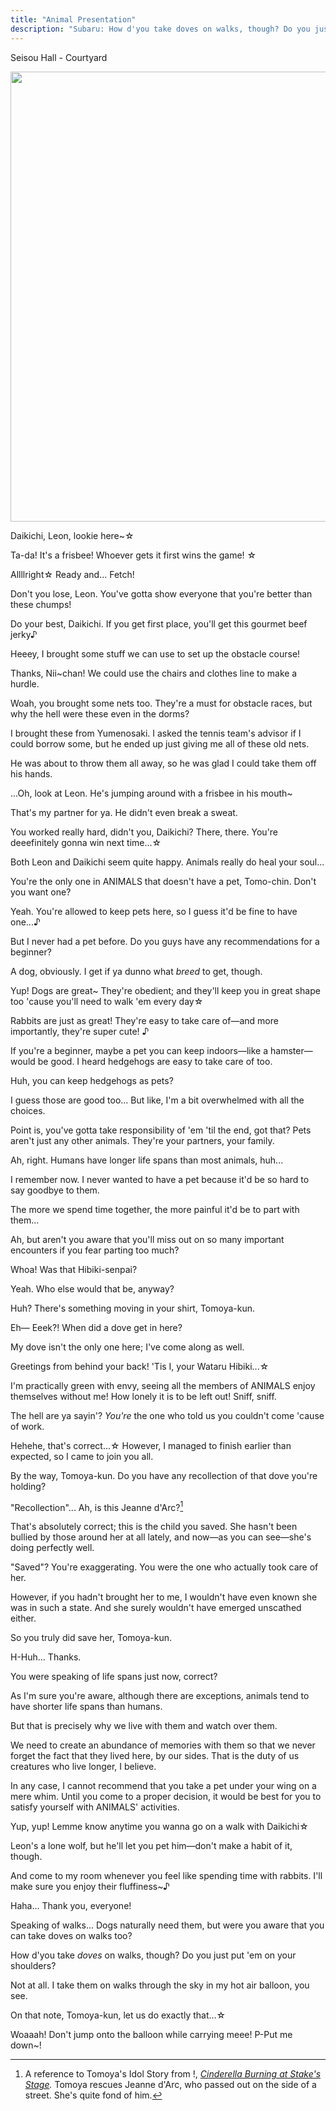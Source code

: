```yaml
---
title: "Animal Presentation"
description: "Subaru: How d'you take doves on walks, though? Do you just put 'em on your shoulders?"
---
```


<Season s="Summer"/>

<Location>Seisou Hall - Courtyard</Location>

<Image src="/img/tl/idol story/wataru/animal presentation/1.jpg" layout="responsive" width="1560" height="720" quality="100" />

<Bubble character="Subaru">

Daikichi, Leon, lookie here\~☆

Ta-da! It's a frisbee! Whoever gets it first wins the game! ☆

Allllright☆ Ready and... Fetch!

</Bubble>

<Bubble character="Koga">

Don't you lose, Leon. You've gotta show everyone that you're better than these chumps!

</Bubble>

<Bubble character="Tomoya">

Do your best, Daikichi. If you get first place, you'll get this gourmet beef jerky♪

</Bubble>

<Bubble character="Nazuna">

Heeey, I brought some stuff we can use to set up the obstacle course!

</Bubble>

<Bubble character="Tomoya">

Thanks, Nii\~chan! We could use the chairs and clothes line to make a hurdle.

</Bubble>

<Bubble character="Koga">

Woah, you brought some nets too. They're a must for obstacle races, but why the hell were these even in the dorms?

</Bubble>

<Bubble character="Nazuna">

I brought these from Yumenosaki. I asked the tennis team's advisor if I could borrow some, but he ended up just giving me all of these old nets.

He was about to throw them all away, so he was glad I could take them off his hands.

...Oh, look at Leon. He's jumping around with a frisbee in his mouth\~

</Bubble>

<Bubble character="Koga">

That's my partner for ya. He didn't even break a sweat.

</Bubble>

<Bubble character="Subaru">

You worked really hard, didn't you, Daikichi? There, there. You're deeefinitely gonna win next time...☆

</Bubble>

<Bubble character="Tomoya">

Both Leon and Daikichi seem quite happy. Animals really do heal your soul...

</Bubble>

<Bubble character="Nazuna">

You're the only one in ANIMALS that doesn't have a pet, Tomo-chin. Don't you want one?

</Bubble>

<Bubble character="Tomoya">

Yeah. You're allowed to keep pets here, so I guess it'd be fine to have one...♪

But I never had a pet before. Do you guys have any recommendations for a beginner?

</Bubble>

<Bubble character="Koga">

A dog, obviously. I get if ya dunno what _breed_ to get, though.

</Bubble>

<Bubble character="Subaru">

Yup! Dogs are great\~ They're obedient; and they'll keep you in great shape too 'cause you'll need to walk 'em every day☆

</Bubble>

<Bubble character="Nazuna">

Rabbits are just as great! They're easy to take care of—and more importantly, they're super cute! ♪

If you're a beginner, maybe a pet you can keep indoors—like a hamster—would be good. I heard hedgehogs are easy to take care of too.

</Bubble>

<Bubble character="Tomoya">

Huh, you can keep hedgehogs as pets?

I guess those are good too... But like, I'm a bit overwhelmed with all the choices.

</Bubble>

<Bubble character="Koga">

Point is, you've gotta take responsibility of 'em 'til the end, got that? Pets aren't just any other animals. They're your partners, your family.

</Bubble>

<Bubble character="Tomoya">

Ah, right. Humans have longer life spans than most animals, huh...

I remember now. I never wanted to have a pet because it'd be so hard to say goodbye to them.

The more we spend time together, the more painful it'd be to part with them...

</Bubble>

<BubbleHidden character="Wataru">

Ah, but aren't you aware that you'll miss out on so many important encounters if you fear parting too much?

</BubbleHidden>

<Bubble character="Tomoya">

Whoa! Was that Hibiki-senpai?

</Bubble>

<Bubble character="Nazuna">

Yeah. Who else would that be, anyway?

</Bubble>

<Bubble character="Subaru">

Huh? There's something moving in your shirt, Tomoya-kun.

</Bubble>

<Bubble character="Tomoya">

Eh— Eeek?! When did a dove get in here?

</Bubble>

<Bubble character="Wataru">

My dove isn't the only one here; I've come along as well.

Greetings from behind your back! 'Tis I, your Wataru Hibiki...☆

I'm practically green with envy, seeing all the members of ANIMALS enjoy themselves without me! How lonely it is to be left out! Sniff, sniff.

</Bubble>

<Bubble character="Koga">

The hell are ya sayin'? _You're_ the one who told us you couldn't come 'cause of work.

</Bubble>

<Bubble character="Wataru">

Hehehe, that's correct...☆ However, I managed to finish earlier than expected, so I came to join you all.

By the way, Tomoya-kun. Do you have any recollection of that dove you're holding?

</Bubble>

<Bubble character="Tomoya">

"Recollection"... Ah, is this Jeanne d'Arc?[^1]

</Bubble>

<Bubble character="Wataru">

That's absolutely correct; this is the child you saved. She hasn't been bullied by those around her at all lately, and now—as you can see—she's doing perfectly well.

</Bubble>

<Bubble character="Tomoya">

"Saved"? You're exaggerating. You were the one who actually took care of her.

</Bubble>

<Bubble character="Wataru">

However, if you hadn't brought her to me, I wouldn't have even known she was in such a state. And she surely wouldn't have emerged unscathed either.

So you truly did save her, Tomoya-kun.

</Bubble>

<Bubble character="Tomoya">

H-Huh... Thanks.

</Bubble>

<Bubble character="Wataru">

You were speaking of life spans just now, correct?

As I'm sure you're aware, although there are exceptions, animals tend to have shorter life spans than humans.

But that is precisely why we live with them and watch over them.

We need to create an abundance of memories with them so that we never forget the fact that they lived here, by our sides. That is the duty of us creatures who live longer, I believe.

In any case, I cannot recommend that you take a pet under your wing on a mere whim. Until you come to a proper decision, it would be best for you to satisfy yourself with ANIMALS' activities.

</Bubble>

<Bubble character="Subaru">

Yup, yup! Lemme know anytime you wanna go on a walk with Daikichi☆

</Bubble>

<Bubble character="Koga">

Leon's a lone wolf, but he'll let you pet him—don't make a habit of it, though.

</Bubble>

<Bubble character="Nazuna">

And come to my room whenever you feel like spending time with rabbits. I'll make sure you enjoy their fluffiness\~♪

</Bubble>

<Bubble character="Tomoya">

Haha... Thank you, everyone!

</Bubble>

<Bubble character="Wataru">

Speaking of walks... Dogs naturally need them, but were you aware that you can take doves on walks too?

</Bubble>

<Bubble character="Subaru">

How d'you take _doves_ on walks, though? Do you just put 'em on your shoulders?

</Bubble>

<Bubble character="Wataru">

Not at all. I take them on walks through the sky in my hot air balloon, you see.

On that note, Tomoya-kun, let us do exactly that...☆

</Bubble>

<Bubble character="Tomoya">

Woaaah! Don't jump onto the balloon while carrying meee! P-Put me down\~!

</Bubble>

[^1]: A reference to Tomoya's Idol Story from !, <em><a href="/tl/idol_story/cinderella_burning_at_the_stakes_stage">Cinderella Burning at Stake's Stage</a>.</em> Tomoya rescues Jeanne d'Arc, who passed out on the side of a street. She's quite fond of him.
